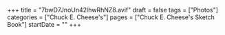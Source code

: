 +++
title = "7bwD7JnoUn42lhwRhNZ8.avif"
draft = false
tags = ["Photos"]
categories = ["Chuck E. Cheese's"]
pages = ["Chuck E. Cheese's Sketch Book"]
startDate = ""
+++
